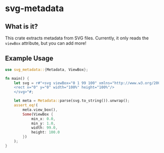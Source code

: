 # svg-metadata

## What is it?

This crate extracts metadata from SVG files.
Currently, it only reads the `viewBox` attribute, but you can add more!

## Example Usage

```rust
use svg_metadata::{Metadata, ViewBox};

fn main() {
    let svg = r#"<svg viewBox="0 1 99 100" xmlns="http://www.w3.org/2000/svg">
    <rect x="0" y="0" width="100%" height="100%"/>
    </svg>"#;

    let meta = Metadata::parse(svg.to_string()).unwrap();
    assert_eq!(
        meta.view_box(),
        Some(ViewBox {
            min_x: 0.0,
            min_y: 1.0,
            width: 99.0,
            height: 100.0
        })
    );
}
```